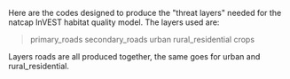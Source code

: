 Here are the codes designed to produce the "threat layers" needed for the natcap InVEST habitat quality model. 
The layers used are: 

>primary_roads
>secondary_roads
>urban
>rural_residential
>crops

Layers roads are all produced together, the same goes for urban and rural_residential. 
